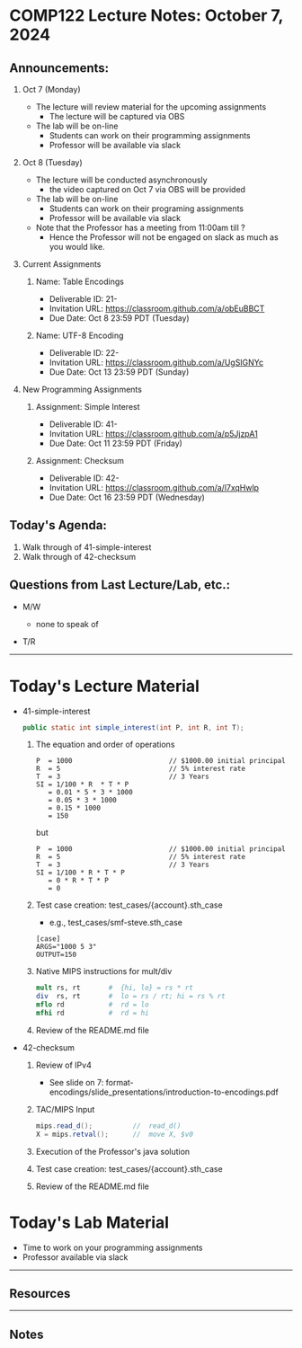 # COMP122 Lecture Notes: October 7, 2024

## Announcements:
  1. Oct 7 (Monday)
     * The lecture will review material for the upcoming assignments
       - The lecture will be captured via OBS 
     * The lab will be on-line
       - Students can work on their programming assignments
       - Professor will be available via slack
  1. Oct 8 (Tuesday) 
     * The lecture will be conducted asynchronously
       - the video captured on Oct 7 via OBS will be provided
     * The lab will be on-line
       - Students can work on their programing assignments
       - Professor will be available via slack
     * Note that the Professor has a meeting from 11:00am till ?
       - Hence the Professor will not be engaged on slack as much as you would like.

  1. Current Assignments 
     1. Name: Table Encodings
        - Deliverable ID: 21-
        - Invitation URL: https://classroom.github.com/a/obEuBBCT
        - Due Date: Oct 8 23:59 PDT (Tuesday)
   
     1. Name: UTF-8 Encoding
        - Deliverable ID: 22-
        - Invitation URL: https://classroom.github.com/a/UgSIGNYc
        - Due Date: Oct 13 23:59 PDT (Sunday)
    
  1. New Programming Assignments
     1. Assignment: Simple Interest
        - Deliverable ID: 41-
        - Invitation URL: https://classroom.github.com/a/p5JjzpA1
        - Due Date: Oct 11 23:59 PDT (Friday)
     
     1. Assignment: Checksum
        - Deliverable ID: 42-
        - Invitation URL: https://classroom.github.com/a/l7xqHwlp
        - Due Date: Oct 16 23:59 PDT (Wednesday)


## Today's Agenda:
  1. Walk through of 41-simple-interest
  1. Walk through of 42-checksum

## Questions from Last Lecture/Lab, etc.:
   * M/W 
     - none to speak of

   * T/R 


---
# Today's Lecture Material

  * 41-simple-interest
    ```java
    public static int simple_interest(int P, int R, int T);
    ```

    1. The equation and order of operations

       ```
       P  = 1000                        // $1000.00 initial principal
       R  = 5                           // 5% interest rate
       T  = 3                           // 3 Years
       SI = 1/100 * R  * T * P
          = 0.01 * 5 * 3 * 1000
          = 0.05 * 3 * 1000
          = 0.15 * 1000
          = 150 
       ```
       but
       ```
       P  = 1000                        // $1000.00 initial principal
       R  = 5                           // 5% interest rate
       T  = 3                           // 3 Years
       SI = 1/100 * R * T * P
          = 0 * R * T * P
          = 0
        ```

     1. Test case creation: test_cases/{account}.sth_case
        - e.g., test_cases/smf-steve.sth_case
        ```sth
        [case]
        ARGS="1000 5 3"
        OUTPUT=150
        ```

     1. Native MIPS instructions for mult/div

        ```mips
        mult rs, rt       #  {hi, lo} = rs * rt
        div  rs, rt       #  lo = rs / rt; hi = rs % rt 
        mflo rd           #  rd = lo
        mfhi rd           #  rd = hi
        ```

     1. Review of the README.md file

  * 42-checksum
     1. Review of IPv4
        - See slide on 7: format-encodings/slide_presentations/introduction-to-encodings.pdf

     1. TAC/MIPS Input
        ```java tac
        mips.read_d();          //  read_d()
        X = mips.retval();      //  move X, $v0
        ```

     1. Execution of the Professor's java solution
     1. Test case creation: test_cases/{account}.sth_case
     1. Review of the README.md file



# Today's Lab Material
  * Time to work on your programming assignments
  * Professor available via slack

---
## Resources


---
<!-- This section for student's to place their own notes. -->
<!-- This section will not be updated by the Professor.   -->

## Notes  


